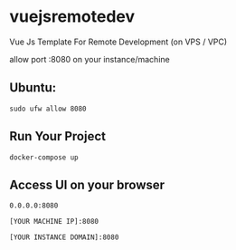 # vuejsremotedev

Vue Js Template For Remote Development (on VPS / VPC)

allow port :8080 on your instance/machine

## Ubuntu:
```
sudo ufw allow 8080
```

## Run Your Project
```
docker-compose up
```

## Access UI on your browser
```
0.0.0.0:8080

[YOUR MACHINE IP]:8080

[YOUR INSTANCE DOMAIN]:8080
```

